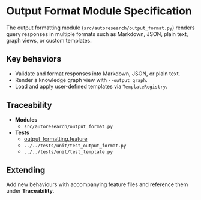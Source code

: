 # Output Format Module Specification

The output formatting module (`src/autoresearch/output_format.py`)
renders query responses in multiple formats such as Markdown, JSON,
plain text, graph views, or custom templates.

## Key behaviors

- Validate and format responses into Markdown, JSON, or plain text.
- Render a knowledge graph view with `--output graph`.
- Load and apply user-defined templates via `TemplateRegistry`.

## Traceability

- **Modules**
  - `src/autoresearch/output_format.py`
- **Tests**
  - [output_formatting.feature](../../tests/behavior/features/output_formatting.feature)
  - `../../tests/unit/test_output_format.py`
  - `../../tests/unit/test_template.py`

## Extending

Add new behaviours with accompanying feature files and reference them
under **Traceability**.
